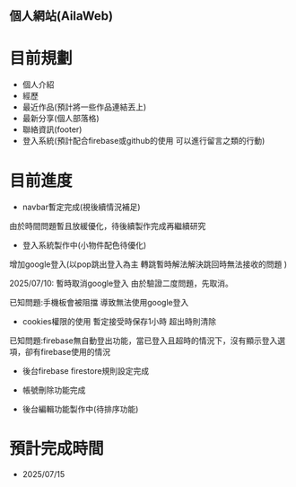 ## 個人網站(AilaWeb)
# 目前規劃
- 個人介紹
- 經歷
- 最近作品(預計將一些作品連結丟上)
- 最新分享(個人部落格)
- 聯絡資訊(footer)
- 登入系統(預計配合firebase或github的使用 可以進行留言之類的行動)

# 目前進度 
- navbar暫定完成(視後續情況補足)

由於時間問題暫且放緩優化，待後續製作完成再繼續研究

- 登入系統製作中(小物件配色待優化)

增加google登入(以pop跳出登入為主 轉跳暫時解法解決跳回時無法接收的問題 )

2025/07/10: 暫時取消google登入 由於驗證二度問題，先取消。

已知問題:手機板會被阻擋 導致無法使用google登入

- cookies權限的使用 暫定接受時保存1小時 超出時則清除

已知問題:firebase無自動登出功能，當已登入且超時的情況下，沒有顯示登入選項，卻有firebase使用的情況

- 後台firebase firestore規則設定完成

- 帳號刪除功能完成

- 後台編輯功能製作中(待排序功能)

# 預計完成時間 
- 2025/07/15
